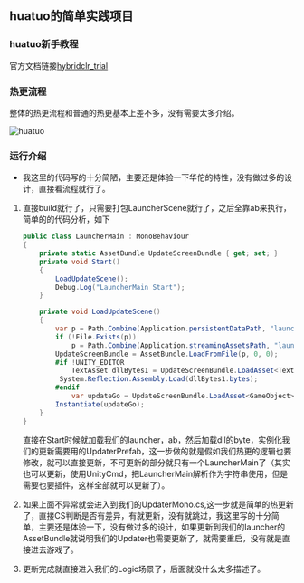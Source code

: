 ## huatuo的简单实践项目

### huatuo新手教程

官方文档链接[hybridclr_trial](https://github.com/focus-creative-games/HybridCLR_trial)

### 热更流程

整体的热更流程和普通的热更基本上差不多，没有需要太多介绍。

![huatuo](huatuo.png)

### 运行介绍

- 我这里的代码写的十分简陋，主要还是体验一下华佗的特性，没有做过多的设计，直接看流程就行了。

1. 直接build就行了，只需要打包LauncherScene就行了，之后全靠ab来执行，简单的的代码分析，如下

   ```c#
   public class LauncherMain : MonoBehaviour
   {
       private static AssetBundle UpdateScreenBundle { get; set; }
       private void Start()
       {
           LoadUpdateScene();
           Debug.Log("LauncherMain Start");
       }
   
       private void LoadUpdateScene()
       {
           var p = Path.Combine(Application.persistentDataPath, "launcher");
           if (!File.Exists(p))
               p = Path.Combine(Application.streamingAssetsPath, "launcher");
           UpdateScreenBundle = AssetBundle.LoadFromFile(p, 0, 0);
           #if !UNITY_EDITOR
               TextAsset dllBytes1 = UpdateScreenBundle.LoadAsset<TextAsset>("HotFixLauncher.dll.bytes");
           	System.Reflection.Assembly.Load(dllBytes1.bytes);
           #endif
               var updateGo = UpdateScreenBundle.LoadAsset<GameObject>("UpdaterPrefab");
           Instantiate(updateGo);
       }
   }
   ```

   直接在Start时候就加载我们的launcher，ab，然后加载dll的byte，实例化我们的更新需要用的UpdaterPrefab，这一步做的就是假如我们热更的逻辑也要修改，就可以直接更新，不可更新的部分就只有一个LauncherMain了（其实也可以更新，使用UnityCmd，把LauncherMain解析作为字符串使用，但是需要也要插件，这样全部就可以更新了）。

2. 如果上面不异常就会进入到我们的UpdaterMono.cs,这一步就是简单的热更新了，直接CS判断是否有差异，有就更新，没有就跳过，我这里写的十分简单，主要还是体验一下，没有做过多的设计，如果更新到我们的launcher的AssetBundle就说明我们的Updater也需要更新了，就需要重启，没有就是直接进去游戏了。

3. 更新完成就直接进入我们的Logic场景了，后面就没什么太多描述了。
